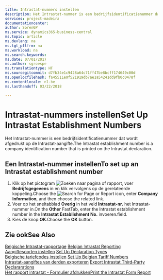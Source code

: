 ```yaml
---
title: Intrastat-nummers instellen
description: Het Intrastat-nummer is een bedrijfsidentificatienummer dat wordt afgedrukt op de Intrastat-aangifte.
services: project-madeira
documentationcenter: 
author: SorenGP
ms.service: dynamics365-business-central
ms.topic: article
ms.devlang: na
ms.tgt_pltfrm: na
ms.workload: na
ms.search.keywords: 
ms.date: 07/01/2017
ms.author: sgroespe
ms.translationtype: HT
ms.sourcegitcommit: d7fb34e1c9428a64c71ff47be8bcff174649c00d
ms.openlocfilehash: fa45511e0f521919db7ae1a54241dd9fb0c0478f
ms.contentlocale: nl-be
ms.lasthandoff: 03/22/2018

---
```

# <a name="set-up-intrastat-establishment-numbers"></a><span data-ttu-id="5d514-103">Intrastat-nummers instellen</span><span class="sxs-lookup"><span data-stu-id="5d514-103">Set Up Intrastat Establishment Numbers</span></span>
<span data-ttu-id="5d514-104">Het Intrastat-nummer is een bedrijfsidentificatienummer dat wordt afgedrukt op de Intrastat-aangifte.</span><span class="sxs-lookup"><span data-stu-id="5d514-104">The Intrastat establishment number is a company identification number that is printed on the Intrastat declaration.</span></span>  

## <a name="to-set-up-an-intrastat-establishment-number"></a><span data-ttu-id="5d514-105">Een Intrastat-nummer instellen</span><span class="sxs-lookup"><span data-stu-id="5d514-105">To set up an Intrastat establishment number</span></span>  

1.  <span data-ttu-id="5d514-106">Klik op het pictogram ![Zoeken naar pagina of rapport](../../media/ui-search/search_small.png "pictogram Zoeken naar pagina of rapport"), voer **Bedrijfsgegevens** in en klik vervolgens op de gerelateerde koppeling.</span><span class="sxs-lookup"><span data-stu-id="5d514-106">Choose the ![Search for Page or Report](../../media/ui-search/search_small.png "Search for Page or Report icon") icon, enter **Company Information**, and then choose the related link.</span></span>  
2.  <span data-ttu-id="5d514-107">Voer op het sneltabblad **Overig** in het veld **Intrastat-nr.** het Intrastat-nummer in.</span><span class="sxs-lookup"><span data-stu-id="5d514-107">On the **Other** FastTab, enter the Intrastat establishment number in the **Intrastat Establishment No.**</span></span> <span data-ttu-id="5d514-108">invoeren.</span><span class="sxs-lookup"><span data-stu-id="5d514-108">field.</span></span>  
3.  <span data-ttu-id="5d514-109">Kies de knop **OK**.</span><span class="sxs-lookup"><span data-stu-id="5d514-109">Choose the **OK** button.</span></span>  
  
## <a name="see-also"></a><span data-ttu-id="5d514-110">Zie ook</span><span class="sxs-lookup"><span data-stu-id="5d514-110">See Also</span></span>  
 <span data-ttu-id="5d514-111">[Belgische Intrastat-rapportage](belgian-intrastat-reporting.md) </span><span class="sxs-lookup"><span data-stu-id="5d514-111">[Belgian Intrastat Reporting](belgian-intrastat-reporting.md) </span></span>  
 <span data-ttu-id="5d514-112">[Aangiftesoorten instellen](how-to-set-up-declaration-types.md) </span><span class="sxs-lookup"><span data-stu-id="5d514-112">[Set Up Declaration Types](how-to-set-up-declaration-types.md) </span></span>  
 <span data-ttu-id="5d514-113">[Belgische tariefcodes instellen](how-to-set-up-belgian-tariff-numbers.md) </span><span class="sxs-lookup"><span data-stu-id="5d514-113">[Set Up Belgian Tariff Numbers](how-to-set-up-belgian-tariff-numbers.md) </span></span>  
 <span data-ttu-id="5d514-114">[Intrastat-aangiftes van derden exporteren](how-to-export-intrastat-third-party-declararations.md) </span><span class="sxs-lookup"><span data-stu-id="5d514-114">[Export Intrastat Third-Party Declararations](how-to-export-intrastat-third-party-declararations.md) </span></span>  
 [<span data-ttu-id="5d514-115">Het rapport Intrastat - Formulier afdrukken</span><span class="sxs-lookup"><span data-stu-id="5d514-115">Print the Intrastat Form Report</span></span>](how-to-print-the-intrastat-form-report.md)

